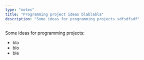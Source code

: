 ```yaml
---
type: "notes"
title: "Programming project ideas blablabla"
description: "Some ideas for programming projects sdfsdfsdf"
---
```


Some ideas for programming projects:

* bla
* blo
* ble